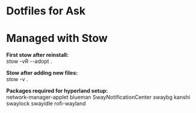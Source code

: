 # Dotfiles for Ask
# Managed with Stow
  
**First stow after reinstall:**  
stow -vR --adopt .

**Stow after adding new files:**  
stow -v .


**Packages required for hyperland setup:**  
network-manager-applet blueman SwayNotificationCenter swaybg kanshi swaylock swayidle rofi-wayland
